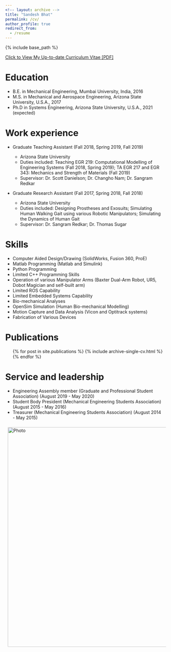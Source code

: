 ```yaml
---
<!-- layout: archive -->
title: "Sandesh Bhat"
permalink: /cv/
author_profile: true
redirect_from:
  - /resume
---
```


{% include base_path %}

[Click to View My Up-to-date Curriculum Vitae [PDF]](https://mrsandeshbhat.github.io/files/CV.pdf)


Education
======
* B.E. in Mechanical Engineering, Mumbai University, India, 2016
* M.S. in Mechanical and Aerospace Engineering, Arizona State University, U.S.A., 2017
* Ph.D in Systems Engineering, Arizona State University, U.S.A., 2021 (expected)

Work experience
======
* Graduate Teaching Assistant (Fall 2018, Spring 2019, Fall 2019)
  * Arizona State University
  * Duties included: Teaching EGR 219: Computational Modelling of Engineering Systems (Fall 2018, Spring 2019); TA EGR 217 and EGR 343: Mechanics and Strength of Materials (Fall 2019)
  * Supervisor: Dr. Scott Danielson; Dr. Changho Nam; Dr. Sangram Redkar

* Graduate Research Assistant (Fall 2017, Spring 2018, Fall 2018)
  * Arizona State University
  * Duties included: Designing Prostheses and Exosuits; Simulating Human Walking Gait using various Robotic Manipulators; Simulating the Dynamics of Human Gait
  * Supervisor: Dr. Sangram Redkar; Dr. Thomas Sugar
  
Skills
======
* Computer Aided Design/Drawing (SolidWorks, Fusion 360, ProE)
* Matlab Programming (Matlab and Simulink)
* Python Programming
* Limited C++ Programming Skills
* Operation of various Manipulator Arms (Baxter Dual-Arm Robot, UR5, Dobot Magician and self-built arm)
* Limited ROS Capability
* Limited Embedded Systems Capability 
* Bio-mechanical Analyses
* OpenSim Simulation (Human Bio-mechanical Modelling)
* Motion Capture and Data Analysis (Vicon and Optitrack systems)
* Fabrication of Various Devices

Publications
======
  <ul>{% for post in site.publications %}
    {% include archive-single-cv.html %}
  {% endfor %}</ul>
 
Service and leadership
======
* Engineering Assembly member (Graduate and Professional Student Association) (August 2019 - May 2020)
* Student Body President (Mechanical Engineering Students Association) (August 2015 - May 2016)
* Treasurer (Mechanical Engineering Students Association) (August 2014 - May 2015)

<img align="middle" src="https://antoninschrab.github.io/antonins.github.io/files/nettest.jpeg?raw=true" alt="Photo" style="width: 700px; border-radius: 10px; padding: 8px 8px 8px 8px"/> 
